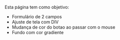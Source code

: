 Esta página tem como objetivo:

- Formulário de 2 campos
- Ajuste de tela com DIV
- Mudança de cor do botao ao passar com o mouse
- Fundo com cor gradiente